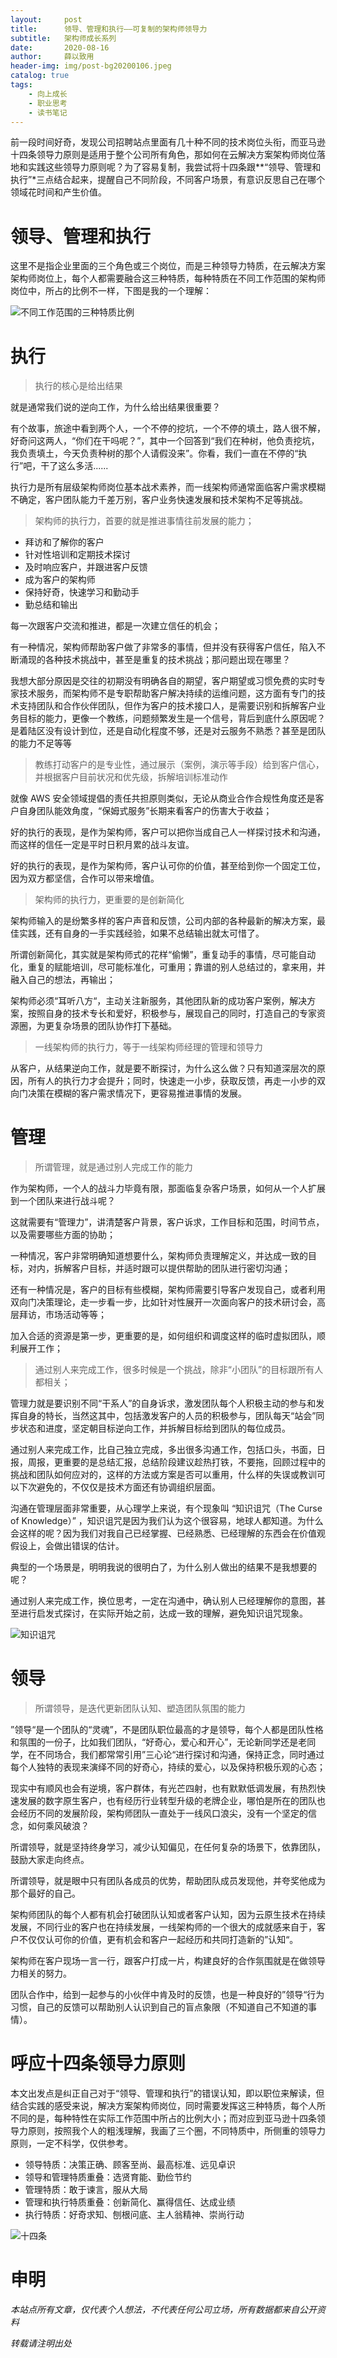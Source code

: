 ```yaml
---
layout:     post
title:      领导、管理和执行——可复制的架构师领导力
subtitle:   架构师成长系列
date:       2020-08-16
author:     薛以致用
header-img: img/post-bg20200106.jpeg
catalog: true
tags:
    - 向上成长
    - 职业思考
    - 读书笔记
---
```


前一段时间好奇，发现公司招聘站点里面有几十种不同的技术岗位头衔，而亚马逊十四条领导力原则是适用于整个公司所有角色，那如何在云解决方案架构师岗位落地和实践这些领导力原则呢？为了容易复制，我尝试将十四条跟**“领导、管理和执行”*三点结合起来，提醒自己不同阶段，不同客户场景，有意识反思自己在哪个领域花时间和产生价值。

# 领导、管理和执行

这里不是指企业里面的三个角色或三个岗位，而是三种领导力特质，在云解决方案架构师岗位上，每个人都需要融合这三种特质，每种特质在不同工作范围的架构师岗位中，所占的比例不一样，下图是我的一个理解：

![不同工作范围的三种特质比例]({{site.image-srv}}/img/20200816/1.png)

# 执行

> 执行的核心是给出结果

就是通常我们说的逆向工作，为什么给出结果很重要？

有个故事，旅途中看到两个人，一个不停的挖坑，一个不停的填土，路人很不解，好奇问这两人，“你们在干吗呢？”，其中一个回答到“我们在种树，他负责挖坑，我负责填土，今天负责种树的那个人请假没来”。你看，我们一直在不停的“执行”吧，干了这么多活......

执行力是所有层级架构师岗位基本战术素养，而一线架构师通常面临客户需求模糊不确定，客户团队能力千差万别，客户业务快速发展和技术架构不足等挑战。

> 架构师的执行力，首要的就是推进事情往前发展的能力；

- 拜访和了解你的客户
- 针对性培训和定期技术探讨
- 及时响应客户，并跟进客户反馈
- 成为客户的架构师
- 保持好奇，快速学习和勤动手
- 勤总结和输出

每一次跟客户交流和推进，都是一次建立信任的机会；

有一种情况，架构师帮助客户做了非常多的事情，但并没有获得客户信任，陷入不断涌现的各种技术挑战中，甚至是重复的技术挑战；那问题出现在哪里？

我想大部分原因是交往的初期没有明确各自的期望，客户期望或习惯免费的实时专家技术服务，而架构师不是专职帮助客户解决持续的运维问题，这方面有专门的技术支持团队和合作伙伴团队，但作为客户的技术接口人，是需要识别和拆解客户业务目标的能力，更像一个教练，问题频繁发生是一个信号，背后到底什么原因呢？是着陆区没有设计到位，还是自动化程度不够，还是对云服务不熟悉？甚至是团队的能力不足等等

> 教练打动客户的是专业性，通过展示（案例，演示等手段）给到客户信心，并根据客户目前状况和优先级，拆解培训标准动作

就像 AWS 安全领域提倡的责任共担原则类似，无论从商业合作合规性角度还是客户自身团队能效角度，“保姆式服务”长期来看客户的伤害大于收益；

好的执行的表现，是作为架构师，客户可以把你当成自己人一样探讨技术和沟通，而这样的信任一定是平时日积月累的战斗友谊。

好的执行的表现，是作为架构师，客户认可你的价值，甚至给到你一个固定工位，因为双方都坚信，合作可以带来增值。

> 架构师的执行力，更重要的是创新简化

架构师输入的是纷繁多样的客户声音和反馈，公司内部的各种最新的解决方案，最佳实践，还有自身的一手实践经验，如果不总结输出就太可惜了。

所谓创新简化，其实就是架构师式的花样“偷懒”，重复动手的事情，尽可能自动化，重复的赋能培训，尽可能标准化，可重用；靠谱的别人总结过的，拿来用，并融入自己的想法，再输出；

架构师必须“耳听八方“，主动关注新服务，其他团队新的成功客户案例，解决方案，按照自身的技术专长和爱好，积极参与，展现自己的同时，打造自己的专家资源圈，为更复杂场景的团队协作打下基础。

> 一线架构师的执行力，等于一线架构师经理的管理和领导力

从客户，从结果逆向工作，就是要不断探讨，为什么这么做？只有知道深层次的原因，所有人的执行力才会提升；同时，快速走一小步，获取反馈，再走一小步的双向门决策在模糊的客户需求情况下，更容易推进事情的发展。

# 管理

> 所谓管理，就是通过别人完成工作的能力

作为架构师，一个人的战斗力毕竟有限，那面临复杂客户场景，如何从一个人扩展到一个团队来进行战斗呢？

这就需要有“管理力”，讲清楚客户背景，客户诉求，工作目标和范围，时间节点，以及需要哪些方面的协助；

一种情况，客户非常明确知道想要什么，架构师负责理解定义，并达成一致的目标，对内，拆解客户目标，并适时跟可以提供帮助的团队进行密切沟通；

还有一种情况是，客户的目标有些模糊，架构师需要引导客户发现自己，或者利用双向门决策理论，走一步看一步，比如针对性展开一次面向客户的技术研讨会，高层拜访，市场活动等等；

加入合适的资源是第一步，更重要的是，如何组织和调度这样的临时虚拟团队，顺利展开工作；

> 通过别人来完成工作，很多时候是一个挑战，除非“小团队”的目标跟所有人都相关；

管理力就是要识别不同“干系人”的自身诉求，激发团队每个人积极主动的参与和发挥自身的特长，当然这其中，包括激发客户的人员的积极参与，团队每天“站会”同步状态和进度，坚定朝目标逆向工作，并拆解目标给到团队的每位成员。

通过别人来完成工作，比自己独立完成，多出很多沟通工作，包括口头，书面，日报，周报，更重要的是总结汇报，总结阶段建议趁热打铁，不要拖，回顾过程中的挑战和团队如何应对的，这样的方法或方案是否可以重用，什么样的失误或教训可以下次避免的，不仅仅是技术方面还有协调组织层面。

沟通在管理层面非常重要，从心理学上来说，有个现象叫 “知识诅咒（The Curse of Knowledge）” ，知识诅咒是因为我们认为这个很容易，地球人都知道。为什么会这样的呢？因为我们对我自己已经掌握、已经熟悉、已经理解的东西会在价值观假设上，会做出错误的估计。

典型的一个场景是，明明我说的很明白了，为什么别人做出的结果不是我想要的呢？

通过别人来完成工作，换位思考，一定在沟通中，确认别人已经理解你的意图，甚至进行启发式探讨，在实际开始之前，达成一致的理解，避免知识诅咒现象。

![知识诅咒]({{site.image-srv}}/img/20200816/4.png)


# 领导

> 所谓领导，是迭代更新团队认知、塑造团队氛围的能力

”领导“是一个团队的“灵魂”，不是团队职位最高的才是领导，每个人都是团队性格和氛围的一份子，比如我们团队，“好奇心，爱心和开心”，无论新同学还是老同学，在不同场合，我们都常常引用”三心论“进行探讨和沟通，保持正念，同时通过每个人独特的表现来演绎不同的好奇心，持续的爱心，以及保持积极乐观的心态；

现实中有顺风也会有逆境，客户群体，有光芒四射，也有默默低调发展，有热烈快速发展的数字原生客户，也有经历行业转型升级的老牌企业，哪怕是所在的团队也会经历不同的发展阶段，架构师团队一直处于一线风口浪尖，没有一个坚定的信念，如何乘风破浪？

所谓领导，就是坚持终身学习，减少认知偏见，在任何复杂的场景下，依靠团队，鼓励大家走向终点。

所谓领导，就是眼中只有团队各成员的优势，帮助团队成员发现他，并夸奖他成为那个最好的自己。

架构师团队的每个人都有机会打破团队认知或者客户认知，因为云原生技术在持续发展，不同行业的客户也在持续发展，一线架构师的一个很大的成就感来自于，客户不仅仅认可你的价值，更有机会和客户一起经历和共同打造新的”认知“。

架构师在客户现场一言一行，跟客户打成一片，构建良好的合作氛围就是在做领导力相关的努力。

团队合作中，给到一起参与的小伙伴中肯及时的反馈，也是一种良好的”领导“行为习惯，自己的反馈可以帮助别人认识到自己的盲点象限（不知道自己不知道的事情）。

# 呼应十四条领导力原则

本文出发点是纠正自己对于“领导、管理和执行”的错误认知，即以职位来解读，但结合实践的感受来说，解决方案架构师岗位，同时需要发挥这三种特质，每个人所不同的是，每种特性在实际工作范围中所占的比例大小；而对应到亚马逊十四条领导力原则，按照我个人的粗浅理解，我画了三个圈，不同特质中，所侧重的领导力原则，一定不科学，仅供参考。

- 领导特质：决策正确、顾客至尚、最高标准、远见卓识
- 领导和管理特质重叠：选贤育能、勤俭节约
- 管理特质：敢于谏言，服从大局
- 管理和执行特质重叠：创新简化、赢得信任、达成业绩
- 执行特质：好奇求知、刨根问底、主人翁精神、崇尚行动

![十四条]({{site.image-srv}}/img/20200816/2.png)

# 申明

_本站点所有文章，仅代表个人想法，不代表任何公司立场，所有数据都来自公开资料_

*转载请注明出处*


